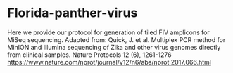 # Florida-panther-virus
Here we provide our protocol for generation of tiled FIV amplicons for MiSeq sequencing. 
Adapted from:  Quick, J. et al. Multiplex PCR method for MinION and Illumina sequencing of Zika and other virus genomes directly from clinical samples. Nature Protocols 12 (6), 1261-1276
https://www.nature.com/nprot/journal/v12/n6/abs/nprot.2017.066.html
